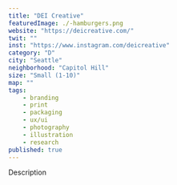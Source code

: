 ```yaml
---
title: "DEI Creative"
featuredImage: ./-hamburgers.png
website: "https://deicreative.com/"
twit: ""
inst: "https://www.instagram.com/deicreative"
category: "D"
city: "Seattle"
neighborhood: "Capitol Hill"
size: "Small (1-10)"
map: ""
tags:
    - branding
    - print
    - packaging
    - ux/ui
    - photography
    - illustration
    - research
published: true
---
```


Description
